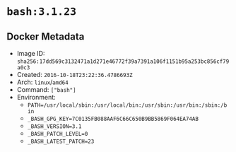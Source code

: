 # `bash:3.1.23`

## Docker Metadata

- Image ID: `sha256:17dd569c3132471a1d271e46772f39a7391a106f1151b95a253bc856cf79a0c3`
- Created: `2016-10-18T23:22:36.4786693Z`
- Arch: `linux`/`amd64`
- Command: `["bash"]`
- Environment:
  - `PATH=/usr/local/sbin:/usr/local/bin:/usr/sbin:/usr/bin:/sbin:/bin`
  - `_BASH_GPG_KEY=7C0135FB088AAF6C66C650B9BB5869F064EA74AB`
  - `_BASH_VERSION=3.1`
  - `_BASH_PATCH_LEVEL=0`
  - `_BASH_LATEST_PATCH=23`

